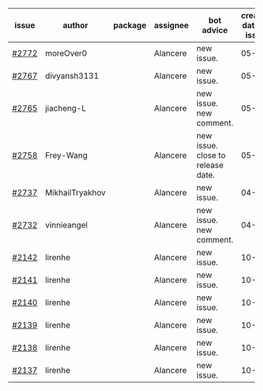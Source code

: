 | issue | author | package | assignee | bot advice | created date of issue | target release date | date from target |
| ------ | ------ | ------ | ------ | ------ | ------ | ------ | :-----: |
| [#2772](https://github.com/Azure/sdk-release-request/issues/2772) | moreOver0 |  | Alancere | new issue. | 05-10 | 05-17 |  |
| [#2767](https://github.com/Azure/sdk-release-request/issues/2767) | divyansh3131 |  | Alancere | new issue. | 05-10 | 06-07 |  |
| [#2765](https://github.com/Azure/sdk-release-request/issues/2765) | jiacheng-L |  | Alancere | new issue. new comment. | 05-06 | 05-23 |  |
| [#2758](https://github.com/Azure/sdk-release-request/issues/2758) | Frey-Wang |  | Alancere | new issue. close to release date.  | 05-05 | 05-12 | 0 |
| [#2737](https://github.com/Azure/sdk-release-request/issues/2737) | MikhailTryakhov |  | Alancere | new issue. | 04-25 | 05-02 |  |
| [#2732](https://github.com/Azure/sdk-release-request/issues/2732) | vinnieangel |  | Alancere | new issue. new comment. | 04-21 | 05-05 |  |
| [#2142](https://github.com/Azure/sdk-release-request/issues/2142) | lirenhe |  | Alancere | new issue. | 10-20 | 11-03 |  |
| [#2141](https://github.com/Azure/sdk-release-request/issues/2141) | lirenhe |  | Alancere | new issue. | 10-20 | 11-03 |  |
| [#2140](https://github.com/Azure/sdk-release-request/issues/2140) | lirenhe |  | Alancere | new issue. | 10-20 | 11-05 |  |
| [#2139](https://github.com/Azure/sdk-release-request/issues/2139) | lirenhe |  | Alancere | new issue. | 10-20 | 11-05 |  |
| [#2138](https://github.com/Azure/sdk-release-request/issues/2138) | lirenhe |  | Alancere | new issue. | 10-20 | 11-05 |  |
| [#2137](https://github.com/Azure/sdk-release-request/issues/2137) | lirenhe |  | Alancere | new issue. | 10-20 | 11-05 |  |
